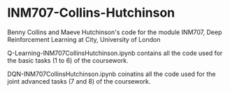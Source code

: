 # INM707-Collins-Hutchinson
Benny Collins and Maeve Hutchinson's code for the module INM707, Deep Reinforcement Learning at City, University of London

Q-Learning-INM707CollinsHutchinson.ipynb contains all the code used for the basic tasks (1 to 6) of the coursework.

DQN-INM707CollinsHutchinson.ipynb coinatins all the code used for the joint advanced tasks (7 and 8) of the coursework.
